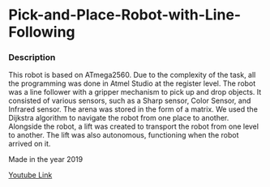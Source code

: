 # Pick-and-Place-Robot-with-Line-Following

### Description
This robot is based on ATmega2560. Due to the complexity of the task, all the programming was done in Atmel Studio at the register level. The robot was a line follower with a gripper mechanism to pick up and drop objects. It consisted of various sensors, such as a Sharp sensor, Color Sensor, and Infrared sensor. The arena was stored in the form of a matrix. We used the Dijkstra algorithm to navigate the robot from one place to another. Alongside the robot, a lift was created to transport the robot from one level to another. The lift was also autonomous, functioning when the robot arrived on it.

Made in the year 2019

[Youtube Link](https://youtu.be/kBSt59cCfKg)

